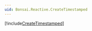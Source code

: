 ```yaml
---
uid: Bonsai.Reactive.CreateTimestamped
---
```


[!include[CreateTimestamped](~/articles/reactive-createtimestamped.md)]